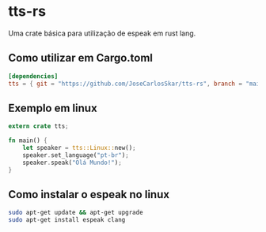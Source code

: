 # tts-rs
Uma crate básica para utilização de espeak em rust lang.

## Como utilizar em Cargo.toml

```toml
[dependencies]
tts = { git = "https://github.com/JoseCarlosSkar/tts-rs", branch = "main" }
```

## Exemplo em linux
```rust
extern crate tts;

fn main() {
    let speaker = tts::Linux::new();
    speaker.set_language("pt-br");
    speaker.speak("Olá Mundo!");
}
```

## Como instalar o espeak no linux
```bash
sudo apt-get update && apt-get upgrade
sudo apt-get install espeak clang
```
